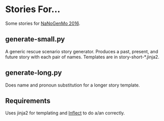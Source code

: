 # Stories For...

Some stories for [NaNoGenMo 2016](https://github.com/NaNoGenMo/2016).

## generate-small.py

A generic rescue scenario story generator. Produces a past, present, and future story with each pair of names. Templates are in story-short-*.jinja2.

## generate-long.py

Does name and pronoun substitution for a longer story template.

## Requirements

Uses jinja2 for templating and [Inflect](https://github.com/pwdyson/inflect.py) to do a/an correctly.
